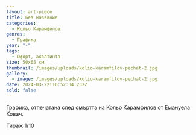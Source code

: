```yaml
---
layout: art-piece
title: Без название
categories:
  - Кольо Карамфилов
genres:
  - Графика
year: "-"
tags:
  - Офорт, акватинта
size: 50х65 см
thumbnail: /images/uploads/kolio-karamfilov-pechat-2.jpg
gallery:
  - image: /images/uploads/kolio-karamfilov-pechat-2.jpg
date: 2024-03-22T16:52:34.232Z
sold: false
---
```

Графика, отпечатана след смъртта на Кольо Карамфилов от Емануела Ковач.

Тираж 1/10
